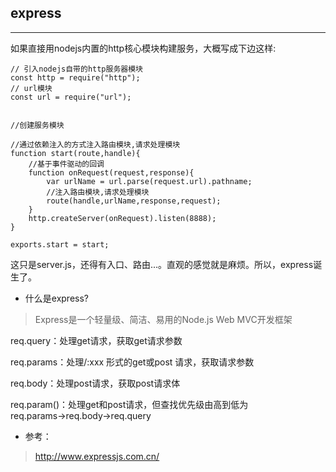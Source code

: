 ## express
***

如果直接用nodejs内置的http核心模块构建服务，大概写成下边这样:
```
// 引入nodejs自带的http服务器模块
const http = require("http");
// url模块
const url = require("url");


//创建服务模块

//通过依赖注入的方式注入路由模块,请求处理模块
function start(route,handle){
	//基于事件驱动的回调
	function onRequest(request,response){
		var urlName = url.parse(request.url).pathname;
		//注入路由模块,请求处理模块
		route(handle,urlName,response,request);
	}
	http.createServer(onRequest).listen(8888);
}

exports.start = start;
```
这只是server.js，还得有入口、路由...。直观的感觉就是麻烦。所以，express诞生了。

* 什么是express?
> Express是一个轻量级、简洁、易用的Node.js Web MVC开发框架

req.query：处理get请求，获取get请求参数 

req.params：处理/:xxx 形式的get或post 请求，获取请求参数 

req.body：处理post请求，获取post请求体

req.param()：处理get和post请求，但查找优先级由高到低为 req.params→req.body→req.query

* 参考：
> http://www.expressjs.com.cn/